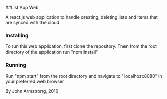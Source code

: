 ##List App Web

A react.js web application to handle creating, deleting lists and items that are synced with the cloud.

### Installing
To run this web application, first clone the repository. Then from the root directory of the application
run "npm install"

### Running
Run "npm start" from the root directory and navigate to "localhost:8080" in your preferred web browser


By John Armstrong, 2016